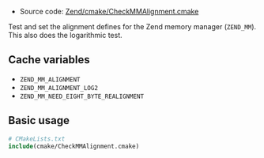 <!-- This is auto-generated file. -->
* Source code: [Zend/cmake/CheckMMAlignment.cmake](https://github.com/petk/php-build-system/blob/master/cmake/Zend/cmake/CheckMMAlignment.cmake)

Test and set the alignment defines for the Zend memory manager (`ZEND_MM`). This
also does the logarithmic test.

## Cache variables

* `ZEND_MM_ALIGNMENT`
* `ZEND_MM_ALIGNMENT_LOG2`
* `ZEND_MM_NEED_EIGHT_BYTE_REALIGNMENT`

## Basic usage

```cmake
# CMakeLists.txt
include(cmake/CheckMMAlignment.cmake)
```
